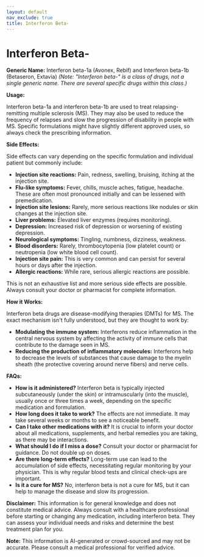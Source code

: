 ```yaml
---
layout: default
nav_exclude: true
title: Interferon Beta-
---
```


# Interferon Beta-

**Generic Name:** Interferon beta-1a (Avonex, Rebif) and Interferon beta-1b (Betaseron, Extavia)  *(Note:  "Interferon beta-" is a class of drugs, not a single generic name.  There are several specific drugs within this class.)*


**Usage:**

Interferon beta-1a and interferon beta-1b are used to treat relapsing-remitting multiple sclerosis (MS).  They may also be used to reduce the frequency of relapses and slow the progression of disability in people with MS.  Specific formulations might have slightly different approved uses, so always check the prescribing information.


**Side Effects:**

Side effects can vary depending on the specific formulation and individual patient but commonly include:

* **Injection site reactions:** Pain, redness, swelling, bruising, itching at the injection site.
* **Flu-like symptoms:** Fever, chills, muscle aches, fatigue, headache.  These are often most pronounced initially and can be lessened with premedication.
* **Injection site lesions:**  Rarely, more serious reactions like nodules or skin changes at the injection site.
* **Liver problems:** Elevated liver enzymes (requires monitoring).
* **Depression:** Increased risk of depression or worsening of existing depression.
* **Neurological symptoms:** Tingling, numbness, dizziness, weakness.
* **Blood disorders:**  Rarely, thrombocytopenia (low platelet count) or neutropenia (low white blood cell count).
* **Injection site pain:** This is very common and can persist for several hours or days after the injection.
* **Allergic reactions:** While rare, serious allergic reactions are possible.

This is not an exhaustive list and more serious side effects are possible.  Always consult your doctor or pharmacist for complete information.


**How it Works:**

Interferon beta drugs are disease-modifying therapies (DMTs) for MS. The exact mechanism isn't fully understood, but they are thought to work by:

* **Modulating the immune system:**  Interferons reduce inflammation in the central nervous system by affecting the activity of immune cells that contribute to the damage seen in MS.
* **Reducing the production of inflammatory molecules:** Interferons help to decrease the levels of substances that cause damage to the myelin sheath (the protective covering around nerve fibers) and nerve cells.


**FAQs:**

* **How is it administered?** Interferon beta is typically injected subcutaneously (under the skin) or intramuscularly (into the muscle), usually once or three times a week, depending on the specific medication and formulation.
* **How long does it take to work?**  The effects are not immediate. It may take several weeks or months to see a noticeable benefit.
* **Can I take other medications with it?**  It is crucial to inform your doctor about all medications, supplements, and herbal remedies you are taking, as there may be interactions.
* **What should I do if I miss a dose?** Consult your doctor or pharmacist for guidance.  Do not double up on doses.
* **Are there long-term effects?**  Long-term use can lead to the accumulation of side effects, necessitating regular monitoring by your physician.  This is why regular blood tests and clinical check-ups are important.
* **Is it a cure for MS?** No, interferon beta is not a cure for MS, but it can help to manage the disease and slow its progression.


**Disclaimer:** This information is for general knowledge and does not constitute medical advice.  Always consult with a healthcare professional before starting or changing any medication, including interferon beta.  They can assess your individual needs and risks and determine the best treatment plan for you.


**Note:** This information is AI-generated or crowd-sourced and may not be accurate. Please consult a medical professional for verified advice.